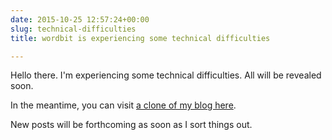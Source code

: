 ```yaml
---
date: 2015-10-25 12:57:24+00:00
slug: technical-difficulties
title: wordbit is experiencing some technical difficulties

---
```


Hello there. I'm experiencing some technical difficulties. All will be revealed soon.

In the meantime, you can visit [a clone of my blog here](http://wordbitlog.wordpress.com/).

New posts will be forthcoming as soon as I sort things out.

<!--more-->